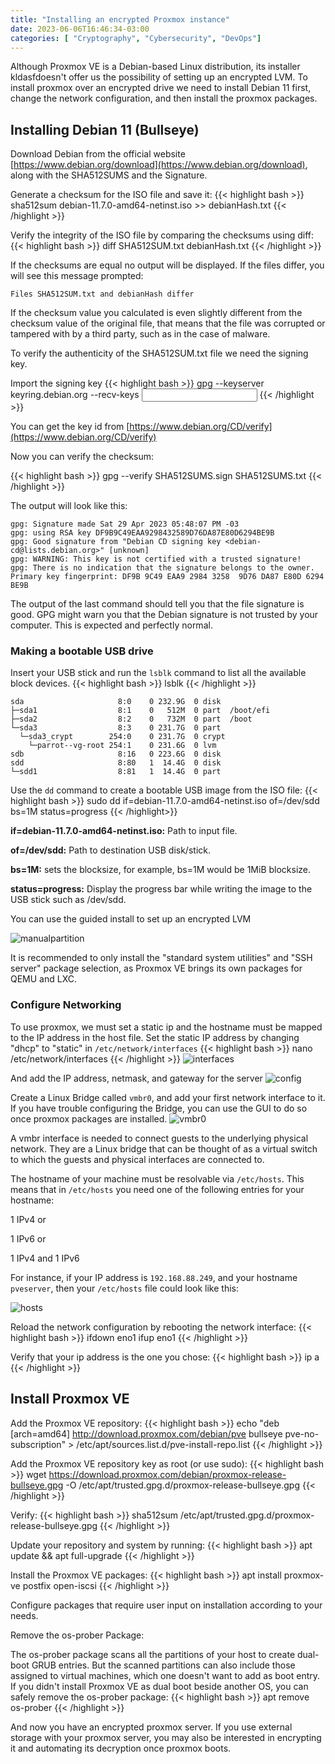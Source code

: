 ```yaml
---
title: "Installing an encrypted Proxmox instance"
date: 2023-06-06T16:46:34-03:00
categories: [ "Cryptography", "Cybersecurity", "DevOps"]
---
```


Although Proxmox VE is a Debian-based Linux distribution, its installer kldasfdoesn't offer us the possibility of setting up an encrypted LVM.
To install proxmox over an encrypted drive we need to install Debian 11 first, change the network configuration, and then install the proxmox packages.


## Installing Debian 11 (Bullseye)

Download Debian from the official website [https://www.debian.org/download](https://www.debian.org/download), along with the SHA512SUMS and the Signature.

Generate a checksum for the ISO file and save it:
{{< highlight bash >}}
sha512sum debian-11.7.0-amd64-netinst.iso >> debianHash.txt
{{< /highlight >}}

Verify the integrity of the ISO file by comparing the checksums using diff:
{{< highlight bash >}}
diff SHA512SUM.txt debianHash.txt
{{< /highlight >}}

If the checksums are equal no output will be displayed. If the files differ, you will see this message prompted:

```
Files SHA512SUM.txt and debianHash differ
```

If the checksum value you calculated is even slightly different from the checksum value of the original file, that means that the file was corrupted or tampered with by a third party, such as in the case of malware.

To verify the authenticity of the SHA512SUM.txt file we need the signing key.

Import the signing key
{{< highlight bash >}}
gpg --keyserver keyring.debian.org --recv-keys <input the key id here>
{{< /highlight >}}

You can get the key id from [https://www.debian.org/CD/verify](https://www.debian.org/CD/verify)

Now you can verify the checksum:

{{< highlight bash >}}
gpg --verify SHA512SUMS.sign SHA512SUMS.txt 
{{< /highlight >}}

The output will look like this:
```
gpg: Signature made Sat 29 Apr 2023 05:48:07 PM -03
gpg: using RSA key DF9B9C49EAA9298432589D76DA87E80D6294BE9B
gpg: Good signature from "Debian CD signing key <debian-cd@lists.debian.org>" [unknown]
gpg: WARNING: This key is not certified with a trusted signature!
gpg: There is no indication that the signature belongs to the owner.
Primary key fingerprint: DF9B 9C49 EAA9 2984 3258  9D76 DA87 E80D 6294 BE9B
```
The output of the last command should tell you that the file signature is good.
GPG might warn you that the Debian signature is not trusted by your computer. This is expected and perfectly normal.



### Making a bootable USB drive

Insert your USB stick and run the ```lsblk``` command to list all the available block devices.
{{< highlight bash >}}
lsblk
{{< /highlight >}}
```
sda                     8:0    0 232.9G  0 disk  
├─sda1                  8:1    0   512M  0 part  /boot/efi
├─sda2                  8:2    0   732M  0 part  /boot
└─sda3                  8:3    0 231.7G  0 part  
  └─sda3_crypt        254:0    0 231.7G  0 crypt 
    └─parrot--vg-root 254:1    0 231.6G  0 lvm   
sdb                     8:16   0 223.6G  0 disk  
sdd                     8:80   1  14.4G  0 disk  
└─sdd1                  8:81   1  14.4G  0 part  

```

Use the ```dd``` command to create a bootable USB image from the ISO file:
{{< highlight bash >}}
sudo dd if=debian-11.7.0-amd64-netinst.iso of=/dev/sdd bs=1M status=progress
{{< /highlight>}}

**if=debian-11.7.0-amd64-netinst.iso:** Path to input file.

**of=/dev/sdd:** Path to destination USB disk/stick.

**bs=1M:**  sets the blocksize, for example, bs=1M would be 1MiB blocksize.

**status=progress:** Display the progress bar while writing the image to the USB stick such as /dev/sdd.

You can use the guided install to set up an encrypted LVM

![manualpartition](/manualpartition.png)

It is recommended to only install the "standard system utilities" and "SSH server" package selection, as Proxmox VE brings its own packages for QEMU and LXC.


### Configure Networking

To use proxmox, we must set a static ip and the hostname must be mapped to the IP address in the host file.
Set the static IP address by changing "dhcp" to "static" in ```/etc/network/interfaces```
{{< highlight bash >}}
nano /etc/network/interfaces
{{< /highlight >}}
![interfaces](/net1.png)

And add the IP address, netmask, and gateway for the server
![config](/confignovmbr0.png)

Create a Linux Bridge called ```vmbr0```, and add your first network interface to it. If you have trouble configuring the Bridge, you can use the GUI to do so once proxmox packages are installed.
![vmbr0](/configVMBR0.png)

A vmbr interface is needed to connect guests to the underlying physical network. They are a Linux bridge that can be thought of as a virtual switch to which the guests and physical interfaces are connected to.


The hostname of your machine must be resolvable via ```/etc/hosts```. This means that in ```/etc/hosts``` you need one of the following entries for your hostname:

1 IPv4 or

1 IPv6 or

1 IPv4 and 1 IPv6

For instance, if your IP address is ```192.168.88.249```, and your hostname ```pveserver```, then your ```/etc/hosts``` file could look like this:

![hosts](/hosts.png)

Reload the network configuration by rebooting the network interface:
{{< highlight bash >}}
ifdown eno1
ifup eno1
{{< /highlight >}}

Verify that your ip address is the one you chose:
{{< highlight bash >}}
ip a
{{< /highlight >}}


## Install Proxmox VE

Add the Proxmox VE repository:
{{< highlight bash >}}
echo "deb [arch=amd64] http://download.proxmox.com/debian/pve bullseye pve-no-subscription" > /etc/apt/sources.list.d/pve-install-repo.list
{{< /highlight >}}

Add the Proxmox VE repository key as root (or use sudo):
{{< highlight bash >}}
wget https://download.proxmox.com/debian/proxmox-release-bullseye.gpg -O /etc/apt/trusted.gpg.d/proxmox-release-bullseye.gpg 
{{< /highlight >}}

Verify:
{{< highlight bash >}}
sha512sum /etc/apt/trusted.gpg.d/proxmox-release-bullseye.gpg 
{{< /highlight >}}

Update your repository and system by running:
{{< highlight bash >}}
apt update && apt full-upgrade
{{< /highlight >}}

Install the Proxmox VE packages:
{{< highlight bash >}}
apt install proxmox-ve postfix open-iscsi
{{< /highlight >}}

Configure packages that require user input on installation according to your needs.

Remove the os-prober Package:

The os-prober package scans all the partitions of your host to create dual-boot GRUB entries. But the scanned partitions can also include those assigned to virtual machines, which one doesn't want to add as boot entry.
If you didn't install Proxmox VE as dual boot beside another OS, you can safely remove the os-prober package:
{{< highlight bash >}}
apt remove os-prober
{{< /highlight >}}

And now you have an encrypted proxmox server. If you use external storage with your proxmox server, you may also be interested in encrypting it and automating its decryption once proxmox boots.

